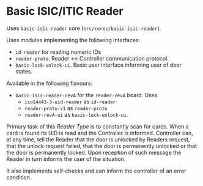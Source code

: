 Basic ISIC/ITIC Reader
======================

Uses `basic-isic-reader` core (`src/cores/basic-isic-reader`).

Uses modules implementing the following interfaces:

  - `id-reader` for reading numeric IDs
  - `reader-proto`. Reader <-> Controller communication protocol.
  - `basic-lock-unlock-ui`. Basic user interface informing user of door states.

Available in the following flavours:

  - `basic-isic-reader-revA` for the `reader-revA` board. Uses
      + `iso14443-3-uid-reader` as `id-reader`
      + `reader-proto-v1` as `reader-proto`
      + `reader-revA-ui` as `basic-lock-unlock-ui`.

Primary task of this *Reader Type* is to constantly scan for cards. When a card is found its UID is read and the Controller is informed. Controller can, at any time, tell the Reader that the door is unlocked by Readers request, that the unlock request failed, that the door is permanently unlocked or that the door is permanently locked. Upon reception of such message the Reader in turn informs the user of the situation.

It also implements self-checks and can inform the controller of an error condition.
